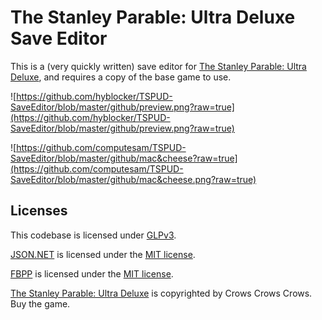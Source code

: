 # The Stanley Parable: Ultra Deluxe Save Editor

This is a (very quickly written) save editor for [The Stanley Parable: Ultra Deluxe](https://store.steampowered.com/app/1703340/The_Stanley_Parable_Ultra_Deluxe/), and requires a copy of the base game to use.

![https://github.com/hyblocker/TSPUD-SaveEditor/blob/master/github/preview.png?raw=true](https://github.com/hyblocker/TSPUD-SaveEditor/blob/master/github/preview.png?raw=true)

![https://github.com/computesam/TSPUD-SaveEditor/blob/master/github/mac&cheese?raw=true](https://github.com/computesam/TSPUD-SaveEditor/blob/master/github/mac&cheese.png?raw=true)



## Licenses

This codebase is licensed under [GLPv3](https://github.com/hyblocker/TSPUD-SaveEditor/blob/master/LICENSE).

[JSON.NET](https://github.com/JamesNK/Newtonsoft.Json) is licensed under the [MIT license](https://github.com/JamesNK/Newtonsoft.Json/blob/master/LICENSE.md).

[FBPP](https://github.com/richardelms/FileBasedPlayerPrefs) is licensed under the [MIT license](https://github.com/richardelms/FileBasedPlayerPrefs/blob/master/LICENSE.md).

[The Stanley Parable: Ultra Deluxe](https://store.steampowered.com/app/1703340/The_Stanley_Parable_Ultra_Deluxe/) is copyrighted by Crows Crows Crows. Buy the game.
